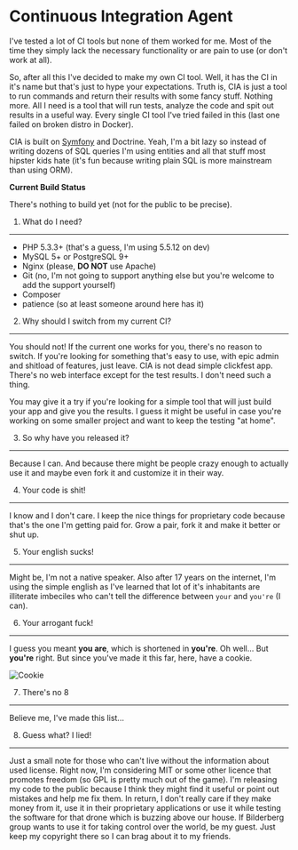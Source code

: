 Continuous Integration Agent
============================

I've tested a lot of CI tools but none of them worked for me. Most of the time they simply lack the necessary
functionality or are pain to use (or don't work at all).

So, after all this I've decided to make my own CI tool. Well, it has the CI in it's name but that's just to hype
your expectations. Truth is, CIA is just a tool to run commands and return their results with some fancy stuff.
Nothing more. All I need is a tool that will run tests, analyze the code and spit out results in a useful way.
Every single CI tool I've tried failed in this (last one failed on broken distro in Docker).

CIA is built on [Symfony](http://symfony.com/what-is-symfony) and Doctrine. Yeah, I'm a bit lazy so instead of writing dozens of SQL queries I'm using entities and all that stuff most hipster kids hate (it's fun because writing plain SQL is more mainstream than using ORM).

**Current Build Status**

There's nothing to build yet (not for the public to be precise).


1) What do I need?
------------------

- PHP 5.3.3+ (that's a guess, I'm using 5.5.12 on dev)
- MySQL 5+ or PostgreSQL 9+
- Nginx (please, **DO NOT** use Apache)
- Git (no, I'm not going to support anything else but you're welcome to add the support yourself)
- Composer
- patience (so at least someone around here has it)


2) Why should I switch from my current CI?
------------------------------------------

You should not! If the current one works for you, there's no reason to switch. If you're looking for something that's easy to use, with epic admin and shitload of features, just leave. CIA is not dead simple clickfest app. There's no web interface except for the test results. I don't need such a thing.

You may give it a try if you're looking for a simple tool that will just build your app and give you the results.
I guess it might be useful in case you're working on some smaller project and want to keep the testing "at home".


3) So why have you released it?
-------------------------------

Because I can. And because there might be people crazy enough to actually use it and maybe even fork it and customize
it in their way.


4) Your code is shit!
---------------------

I know and I don't care. I keep the nice things for proprietary code because that's the one I'm getting paid for.
Grow a pair, fork it and make it better or shut up.


5) Your english sucks!
----------------------

Might be, I'm not a native speaker. Also after 17 years on the internet, I'm using the simple english as I've learned
that lot of it's inhabitants are illiterate imbeciles who can't tell the difference between `your` and `you're` (I can).


6) Your arrogant fuck!
----------------------

I guess you meant **you are**, which is shortened in **you're**. Oh well... But **you're** right. But since you've made
it this far, here, have a cookie.

![Cookie](http://www.john-james-andersen.com/wp-content/uploads/Chocolate-Chip-Cookie.jpg)


7) There's no 8
---------------

Believe me, I've made this list...


8) Guess what? I lied!
----------------------

Just a small note for those who can't live without the information about used license. Right now, I'm considering MIT or some other licence that promotes freedom (so GPL is pretty much out of the game). I'm releasing my code to the public because I think they might find it useful or point out mistakes and help me fix them. In return, I don't really care if they make money from it, use it in their proprietary applications or use it while testing the software for that drone which is buzzing above our house. If Bilderberg group wants to use it for taking control over the world, be my guest. Just keep my copyright there so I can brag about it to my friends. 
